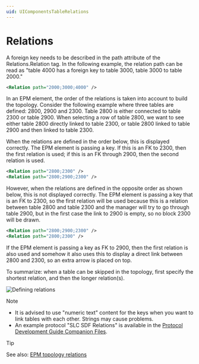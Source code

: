 ```yaml
---
uid: UIComponentsTableRelations
---
```


# Relations

A foreign key needs to be described in the path attribute of the Relations.Relation tag. In the following example, the relation path can be read as "table 4000 has a foreign key to table 3000, table 3000 to table 2000."

```xml
<Relation path="2000;3000;4000" />
```

In an EPM element, the order of the relations is taken into account to build the topology. Consider the following example where three tables are defined: 2800, 2900 and 2300. Table 2800 is either connected to table 2300 or table 2900. When selecting a row of table 2800, we want to see either table 2800 directly linked to table 2300, or table 2800 linked to table 2900 and then linked to table 2300.

When the relations are defined in the order below, this is displayed correctly. The EPM element is passing a key. If this is an FK to 2300, then the first relation is used; if this is an FK through 2900, then the second relation is used.

```xml
<Relation path="2800;2300" />
<Relation path="2800;2900;2300" />
```

However, when the relations are defined in the opposite order as shown below, this is not displayed correctly. The EPM element is passing a key that is an FK to 2300, so the first relation will be used because this is a relation between table 2800 and table 2300 and the manager will try to go through table 2900, but in the first case the link to 2900 is empty, so no block 2300 will be drawn.

```xml
<Relation path="2800;2900;2300" />
<Relation path="2800;2300" />
```

If the EPM element is passing a key as FK to 2900, then the first relation is also used and somehow it also uses this to display a direct link between 2800 and 2300, so an extra arrow is placed on top.

To summarize: when a table can be skipped in the topology, first specify the shortest relation, and then the longer relation(s).

![Defining relations](~/develop/images/Table_relations_ordering.svg "Defining relations")

> [!NOTE]
>
> - It is advised to use "numeric text" content for the keys when you want to link tables with each other. Strings may cause problems.
> - An example protocol "SLC SDF Relations" is available in the [Protocol Development Guide Companion Files](https://community.dataminer.services/documentation/protocol-development-guide-companion-files/).

> [!TIP]
> See also: [EPM topology relations](xref:EPMManagerTopology#topology-relations)
